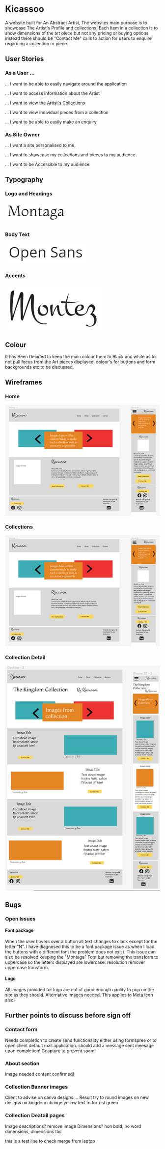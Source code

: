 # Kicassoo
A website built for An Abstract Artist, The websites main purpose is to showcase The Artist's Profile and collections. Each Item in a collection is to show dimensions of the art piece but not any pricing or buying options instead there should be "Contact Me" calls to action for users to enquire regarding a collection or piece.

## User Stories

### As a User ...
... I want to be able to easily navigate around the application

... I want to access information about the Artist

... I want to view the Artist's Collections

... I want to view individual pieces from a collection

... I want to be able to easily make an enquiry

### As Site Owner

... I want a site personalised to me.

... I want to showcase my collections and pieces to my audience

... I want to be Accessible to my audience


## Typography

### Logo and Headings

![Font](documentation/montaga.webp)

### Body Text

![Font](documentation/opensans.webp)

### Accents

![Font](documentation/montez.webp)

## Colour
It has Been Decided to keep the main colour them to Black and white as to not pull focus from the Art pieces displayed.
colour's for buttons and form backgrounds etc to be discussed.

## Wireframes

### Home

![screenshot](documentation/wirehome.webp)

### Collections

![screenshot](documentation/wirehome.webp)

### Collection Detail

![screenshot](documentation/wirecollectiondetail.webp)

## Bugs
### Open Issues
#### Font package
When the user hovers over a button all text changes to clack except for the letter "N". I have diagnosed this to be a font package issue as when I load the buttons with a different font the problem does not exist. This issue can also be resolved keeping the "Montaga" Font but removing the transform to uppercase so the letters displayed are lowercase.
resolution remover uppercase transform.

#### Logo
All images provided for logo are not of good enough qaulity to pop on the site as they should. Alternative images needed.
This applies to Meta Icon also!


## Further points to discuss before sign off


### Contact form
Needs completion to create send functionality either using formspree or to open client default mail application.
should add a message sent meesage upon completion!
Gcapture to prevent spam!

### About section
Image needed
content confirmed!

### Collection Banner images
Client to advise on canva designs.... Result try to round images on new designs
on kingdom change yellow text to forrest green

### Collection Deatail pages
Image descriptions? remove
Image Dimensions? non bold, no word dimensions, dimensions tbc

this is a test line to check merge from laptop